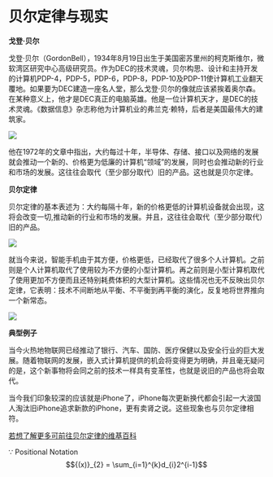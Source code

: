 # 贝尔定律与现实

**戈登·贝尔**

戈登·贝尔（GordonBell），1934年8月19日出生于美国密苏里州的柯克斯维尔，微软湾区研究中心高级研究员。作为DEC的技术灵魂，贝尔构思、设计和主持开发的计算机PDP-4，PDP-5，PDP-6，PDP-8，PDP-10及PDP-11使计算机工业翻天覆地。如果要为DEC建造一座名人堂，那么戈登·贝尔的像就应该紧挨着奥尔森。在某种意义上，他才是DEC真正的电脑英雄。他是一位计算机天才，是DEC的技术灵魂。《数据信息》杂志称他为计算机业的弗兰克·赖特，后者是美国最伟大的建筑家。

![](https://gss0.bdstatic.com/-4o3dSag_xI4khGkpoWK1HF6hhy/baike/w%3D268%3Bg%3D0/sign=05b09ad96581800a6ee58e08890e54c7/09fa513d269759eee985039dbbfb43166c22df8b.jpg)

他在1972年的文章中指出，大约每过十年，半导体、存储、接口以及网络的发展就会推动一个新的、价格更为低廉的计算机“领域”的发展，同时也会推动新的行业和市场的发展。这往往会取代（至少部分取代）旧的产品。这也就是贝尔定律。

**贝尔定律**

贝尔定律的基本表述为：大约每隔十年，新的价格更低的计算机设备就会出现，这将会改变一切,推动新的行业和市场的发展。并且，这往往会取代（至少部分取代）旧的产品。

![](https://pic4.zhimg.com/80/v2-fc6fe5524ecd35768d898752cbcbfa6e_hd.jpg)

就当今来说，智能手机由于其方便，价格更低，已经取代了很多个人计算机。之前则是个人计算机取代了使用较为不方便的小型计算机。再之前则是小型计算机取代了使用更加不方便而且还特别耗费体积的大型计算机。这些情况也无不反映出贝尔定律，它表明：技术不间断地从平衡、不平衡到再平衡的演化，反复地将世界推向一个新常态。

![](https://pic2.zhimg.com/80/v2-630e09b82a7a8c7a107cb100cedb56bc_hd.jpg)

**典型例子**

当今火热地物联网已经推动了银行、汽车、国防、医疗保健以及安全行业的巨大发展。随着物联网的发展，嵌入式计算机提供的机会将变得更为明确，并且毫无疑问的是，这个新事物将会同之前的技术一样具有变革性，也就是说旧的产品也将会取代。

当今我们印象较深的应该就是iPhone了，iPhone每次更新换代都会引起一大波国人淘汰旧iPhone追求新款的iPhone，更有卖肾之说。这些现象也与贝尔定律相符。

[若想了解更多可前往贝尔定律的维基百科](https://en.wikipedia.org/wiki/Bell%27s_law_of_computer_classes)

$\because$ Positional Notation $${(x)}_{2} = \sum_{i=1}^{k}d_{i}2^{i-1}$$  
